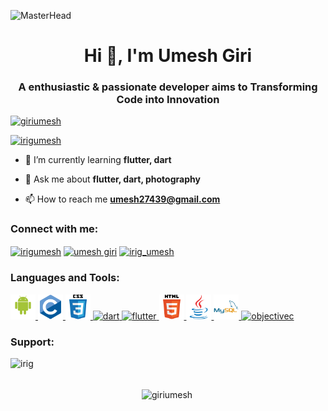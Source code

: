 
![MasterHead](https://p1.pxfuel.com/preview/289/419/791/sunset-trees-nature-birds-landscape-tree.jpg)
<h1 align="center">Hi 👋, I'm Umesh Giri</h1>
<h3 align="center">A enthusiastic & passionate developer aims to Transforming Code into Innovation</h3>


<p align="left"> <a href="https://github.com/ryo-ma/github-profile-trophy"><img src="https://github-profile-trophy.vercel.app/?username=giriumesh" alt="giriumesh" /></a> </p>

<p align="left"> <a href="https://twitter.com/irigumesh" target="blank"><img src="https://img.shields.io/twitter/follow/irigumesh?logo=twitter&style=for-the-badge" alt="irigumesh" /></a> </p>

- 🌱 I’m currently learning **flutter, dart**

- 💬 Ask me about **flutter, dart, photography**

- 📫 How to reach me **umesh27439@gmail.com**

<h3 align="left">Connect with me:</h3>
<p align="left">
<a href="https://twitter.com/irigumesh" target="blank"><img align="center" src="https://raw.githubusercontent.com/rahuldkjain/github-profile-readme-generator/master/src/images/icons/Social/twitter.svg" alt="irigumesh" height="30" width="40" /></a>
<a href="https://fb.com/umesh giri" target="blank"><img align="center" src="https://raw.githubusercontent.com/rahuldkjain/github-profile-readme-generator/master/src/images/icons/Social/facebook.svg" alt="umesh giri" height="30" width="40" /></a>
<a href="https://instagram.com/irig_umesh" target="blank"><img align="center" src="https://raw.githubusercontent.com/rahuldkjain/github-profile-readme-generator/master/src/images/icons/Social/instagram.svg" alt="irig_umesh" height="30" width="40" /></a>
</p>

<h3 align="left">Languages and Tools:</h3>
<p align="left"> <a href="https://developer.android.com" target="_blank" rel="noreferrer"> <img src="https://raw.githubusercontent.com/devicons/devicon/master/icons/android/android-original-wordmark.svg" alt="android" width="40" height="40"/> </a> <a href="https://www.cprogramming.com/" target="_blank" rel="noreferrer"> <img src="https://raw.githubusercontent.com/devicons/devicon/master/icons/c/c-original.svg" alt="c" width="40" height="40"/> </a> <a href="https://www.w3schools.com/css/" target="_blank" rel="noreferrer"> <img src="https://raw.githubusercontent.com/devicons/devicon/master/icons/css3/css3-original-wordmark.svg" alt="css3" width="40" height="40"/> </a> <a href="https://dart.dev" target="_blank" rel="noreferrer"> <img src="https://www.vectorlogo.zone/logos/dartlang/dartlang-icon.svg" alt="dart" width="40" height="40"/> </a> <a href="https://flutter.dev" target="_blank" rel="noreferrer"> <img src="https://www.vectorlogo.zone/logos/flutterio/flutterio-icon.svg" alt="flutter" width="40" height="40"/> </a> <a href="https://www.w3.org/html/" target="_blank" rel="noreferrer"> <img src="https://raw.githubusercontent.com/devicons/devicon/master/icons/html5/html5-original-wordmark.svg" alt="html5" width="40" height="40"/> </a> <a href="https://www.java.com" target="_blank" rel="noreferrer"> <img src="https://raw.githubusercontent.com/devicons/devicon/master/icons/java/java-original.svg" alt="java" width="40" height="40"/> </a> <a href="https://www.mysql.com/" target="_blank" rel="noreferrer"> <img src="https://raw.githubusercontent.com/devicons/devicon/master/icons/mysql/mysql-original-wordmark.svg" alt="mysql" width="40" height="40"/> </a> <a href="https://developer.apple.com/library/archive/documentation/Cocoa/Conceptual/ProgrammingWithObjectiveC/Introduction/Introduction.html" target="_blank" rel="noreferrer"> <img src="https://www.vectorlogo.zone/logos/apple_objectivec/apple_objectivec-icon.svg" alt="objectivec" width="40" height="40"/> </a> </p>

<h3 align="left">Support:</h3>
<p><a href="https://ko-fi.com/irig"> <img align="left" src="https://cdn.ko-fi.com/cdn/kofi3.png?v=3" height="50" width="210" alt="irig" /></a></p><br><br>

<p><img align="center" src="https://github-readme-stats.vercel.app/api/top-langs?username=giriumesh&show_icons=true&locale=en&layout=compact" alt="giriumesh" /></p>
